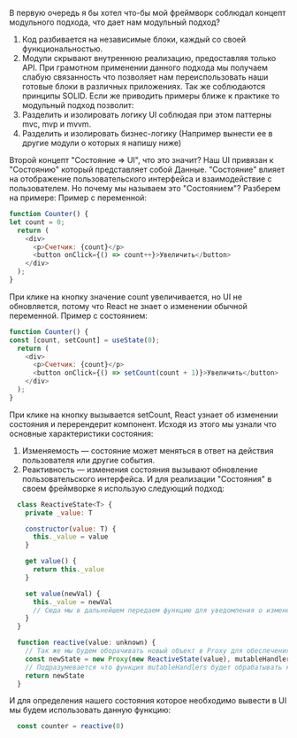 В первую очередь я бы хотел что-бы мой фреймворк соблюдал концепт модульного подхода, что дает нам модульный подход?
  1. Код разбивается на независимые блоки, каждый со своей функциональностью.
  2. Модули скрывают внутреннюю реализацию, предоставляя только API.
При грамотном применении данного подхода мы получаем слабую связанность что позволяет нам переиспользовать наши готовые блоки в различных приложениях. Так же соблюдаются принципы SOLID.
Если же приводить примеры ближе к практике то модульный подход позволит:
  1. Разделить и изолировать логику UI соблюдая при этом паттерны mvc, mvp и mvvm.
  2. Разделить и изолировать бизнес-логику (Например вынести ее в другие модули о которых я напишу ниже)

Второй концепт "Состояние => UI", что это значит? Наш UI привязан к "Состоянию" который представляет собой Данные. "Состояние" влияет на отображение пользовательского интерфейса и взаимодействие с пользователем. Но почему мы называем это "Состоянием"?
Разберем на примере:
  Пример с переменной:
  ```javascript 
  function Counter() {
  let count = 0;
    return (
      <div>
        <p>Счетчик: {count}</p>
        <button onClick={() => count++}>Увеличить</button>
      </div>
    );
  }
  ```
При клике на кнопку значение count увеличивается, но UI не обновляется, потому что React не знает о изменении обычной переменной.
  Пример с состоянием:
  ```javascript 
  function Counter() {
  const [count, setCount] = useState(0);
    return (
      <div>
        <p>Счетчик: {count}</p>
        <button onClick={() => setCount(count + 1)}>Увеличить</button>
      </div>
    );
  }
  ```
При клике на кнопку вызывается setCount, React узнает об изменении состояния и перерендерит компонент.
Исходя из этого мы узнали что основные характеристики состояния:
  1. Изменяемость — состояние может меняться в ответ на действия пользователя или другие события.
  2. Реактивность — изменения состояния вызывают обновление пользовательского интерфейса.
И для реализации "Состояния" в своем фреймворке я использую следующий подход:
  ```javascript
    class ReactiveState<T> {
      private _value: T

      constructor(value: T) {
        this._value = value
      }

      get value() {
        return this._value
      }

      set value(newVal) {
        this._value = newVal
        // Сюда мы в дальнейшем передаем функцию для уведомления о изменениях чтобы наше состояние было реактивным
      }
    }

    function reactive(value: unknown) {
      // Так же мы будем оборачивать новый объект в Proxy для обеспечения глубокой реактивности
      const newState = new Proxy(new ReactiveState(value), mutableHandlers)
      // Подразумевается что функция mutableHandlers будет обрабатывать который операции доступа и изменения объектов
      return newState
    }
  ```
И для определения нашего состояния которое необходимо вывести в UI мы будем использовать данную функцию:
  ```javascript
    const counter = reactive(0)
  ```

